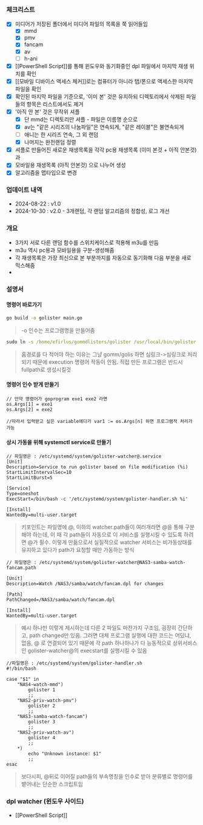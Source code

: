 

### 체크리스트
- [x] 미디어가 저장된 폴더에서 미디어 파일의 목록을 쭉 읽어들임
	- [x] mmd
	- [x] pmv
	- [x] fancam
	- [x] av
	- [ ] h-ani
- [x] [[PowerShell Script]]를 통해 윈도우와 동기화중인 dpl 파일에서 마지막 재생 위치를 확인
- [x] [[모바일 디바이스 액세스 체커]]로는 컴퓨터가 아니라 탭/폰으로 액세스한 마지막 파일을 확인
- [x] 확인된 마지막 파일을 기준으로, '이미 본' 것은 유지하되 디렉토리에서 삭제된 파일들의 항목은 리스트에서도 제거
- [x] '아직 안 본' 것은 무작위 셔플
	- [x] 단 mmd는 디렉토리만 셔플 - 파일은 이름명 순으로
	- [x] av는 "같은 시리즈의 나눔파일"은 연속되게, "같은 레이블"은 불연속되게
	- [ ] 애니는 한 시리즈 연속, 그 외 랜덤
	- [x] 나머지는 완전랜덤 정렬
- [x] 셔플로 만들어진 새로운 재생목록을 각각 pc용 재생목록 (이미 본것 + 아직 안본것) 과
- [x] 모바일용 재생목록 (아직 안본것) 으로 나누어 생성
- [x] 알고리즘을 맵타입으로 변경
### 업데이트 내역
- 2024-08-22 : v1.0
- 2024-10-30 : v2.0 - 3개랜덤, 각 랜덤 알고리즘의 정합성, 로그 개선

### 개요
- 3가지 서로 다른 랜덤 함수를 스위치케이스로 적용해 m3u를 만듬
- m3u 역시 pc용과 모바일용을 구분-생성해줌
- 각 재생목록은 가장 최신으로 본 부분까지를 자동으로 동기화해 다음 부분을 새로 믹스해줌
- 



### 설명서

#### 명령어 바로가기
```cmd
go build -o golister main.go
```
> -o 인수는 프로그램명을 만들어줌

```cmd
sudo ln -s /home/efirlus/gommdlisters/golister /usr/local/bin/golister
```
> 홈경로를 다 적어야 하는 이유는 그냥 gomm/golis 하면 심링크->심링크로 처리되기 때문에 execution 명령어 작동이 안됨. 직접 만든 프로그램은 반드시 fullpath로 생성시킬것

#### 명령어 인수 받게 만들기
```GoLang
// 만약 명령어가 goprogram exe1 exe2 라면
os.Args[1] = exe1
os.Args[2] = exe2

//따라서 입력받고 싶은 variable에다가 var1 := os.Args[n] 하면 프로그램적 처리가 가능
```

#### 상시 가동을 위해 systemctl service로 만들기
``` 
// 파일명은 : /etc/systemd/system/golister-watcher@.service
[Unit]
Description=Service to run golister based on file modification (%i)
StartLimitIntervalSec=10
StartLimitBurst=5

[Service]
Type=oneshot
ExecStart=/bin/bash -c '/etc/systemd/system/golister-handler.sh %i'

[Install]
WantedBy=multi-user.target
```
>키포인트는 파일명에 @, 이하의 watcher.path들이 여러개라면 @을 통해 구분해야 하는데, 이 때 각 path들이 자동으로 이 서비스를 실행시킬 수 있도록 하려면 @가 필수. 이렇게 만듦으로서 실질적으로 watcher 서비스는 비가동상태를 유지하고 있다가 path가 요청할 때만 가동하는 방식

```
// 파일명은 : /etc/systemd/system/golister-watcher@NAS3-samba-watch-fancam.path

[Unit] 
Description=Watch /NAS3/samba/watch/fancam.dpl for changes 

[Path] 
PathChanged=/NAS3/samba/watch/fancam.dpl 

[Install] 
WantedBy=multi-user.target
```
> 예시 하나만 이렇게 제시하는데 다른 2 파일도 마찬가지 구조임, 굉장히 간단하고, path changed만 있음. 그러면 대체 프로그램 실행에 대한 코드는 어딨냐, 없음, @ 로 연결되어 있기 때문에 각 path 하나하나가 다 능동적으로 상위서비스인 golister-watcher@의 execstart를 실행시킬 수 있음

```
//파일명은 : /etc/systemd/system/golister-handler.sh
#!/bin/bash

case "$1" in
    "NAS4-watch-mmd")
        golister 1
        ;;
    "NAS2-priv-watch-pmv")
        golister 2
        ;;
    "NAS3-samba-watch-fancam")
        golister 3
        ;;
    "NAS2-priv-watch-av")
        golister 4
        ;;
    *)
        echo "Unknown instance: $1"
        ;;
esac
```
> 보다시피, @뒤로 이어질 path들의 부속명칭을 인수로 받아 분류별로 명령어를 뱉어내는 단순한 스크립트임



### dpl watcher (윈도우 사이드)
- [[PowerShell Script]]



